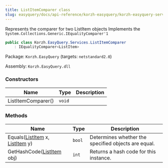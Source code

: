 ```yaml
---
title: ListItemComparer class
slug: easyquery/docs/api-reference/korzh-easyquery/korzh-easyquery-services-namespace/listitemcomparer-class
---
```



Represents the comparer for two ListItem objects  Implements the `System.Collections.Generic.IEqualityComparer'1`
```csharp
public class Korzh.EasyQuery.Services.ListItemComparer
    : IEqualityComparer<ListItem>

```
Package: `Korzh.EasyQuery` (targets: `netstandard2.0`)

Assembly: `Korzh.EasyQuery.dll`

### Constructors

| Name | Type | Description | 
| --- | --- | --- | 
| ListItemComparer() | `void` |  | 


### Methods

| Name | Type | Description | 
| --- | --- | --- | 
| Equals([ListItem](/api-reference/korzh-easyquery/korzh-easyquery-services-namespace/listitem-class) x, [ListItem](/api-reference/korzh-easyquery/korzh-easyquery-services-namespace/listitem-class) y) | `bool` | Determines whether the specified objects are equal. | 
| GetHashCode([ListItem](/api-reference/korzh-easyquery/korzh-easyquery-services-namespace/listitem-class) obj) | `int` | Returns a hash code for this instance. |